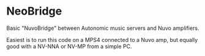 # NeoBridge
Basic "NuvoBridge" between Autonomic music servers and Nuvo amplifiers.

Easiest is to run this code on a MPS4 connected to a Nuvo amp,
but equally good with a NV-NNA or NV-MP from a simple PC.
